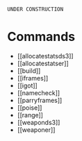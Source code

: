 `UNDER CONSTRUCTION`
# Commands
- [[allocatestatsds3]]
- [[allocatestatser]]
- [[build]]
- [[iframes]]
- [[igot]]
- [[namecheck]]
- [[parryframes]]
- [[poise]]
- [[range]]
- [[weaponds3]]
- [[weaponer]]